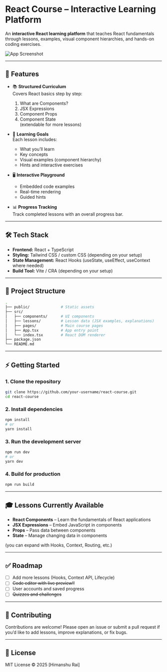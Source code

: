 # React Course – Interactive Learning Platform  

An **interactive React learning platform** that teaches React fundamentals through lessons, examples, visual component hierarchies, and hands-on coding exercises.  

![App Screenshot](docs/screenshot.png)  


---

## 🚀 Features  

- 📚 **Structured Curriculum**  
  Covers React basics step by step:  
  1. What are Components?  
  2. JSX Expressions  
  3. Component Props  
  4. Component State  
  (extendable for more lessons)  

- 🎯 **Learning Goals**  
  Each lesson includes:  
  - What you’ll learn  
  - Key concepts  
  - Visual examples (component hierarchy)  
  - Hints and interactive exercises  

- 🖥️ **Interactive Playground**  
  - Embedded code examples  
  - Real-time rendering  
  - Guided hints  

- 📊 **Progress Tracking**  
  Track completed lessons with an overall progress bar.  

---

## 🛠️ Tech Stack  

- **Frontend:** React + TypeScript  
- **Styling:** Tailwind CSS / custom CSS (depending on your setup)  
- **State Management:** React Hooks (useState, useEffect, useContext where needed)  
- **Build Tool:** Vite / CRA (depending on your setup)  

---

## 📂 Project Structure  

```bash
.
├── public/              # Static assets
├── src/
│   ├── components/      # UI components
│   ├── lessons/         # Lesson data (JSX examples, explanations)
│   ├── pages/           # Main course pages
│   ├── App.tsx          # App entry point
│   └── index.tsx        # React DOM renderer
├── package.json
└── README.md
```

---

## ⚡ Getting Started  

### 1. Clone the repository  
```bash
git clone https://github.com/your-username/react-course.git
cd react-course
```

### 2. Install dependencies  
```bash
npm install
# or
yarn install
```

### 3. Run the development server  
```bash
npm run dev
# or
yarn dev
```

### 4. Build for production  
```bash
npm run build
```

---

## 🎓 Lessons Currently Available  

- **React Components** – Learn the fundamentals of React applications  
- **JSX Expressions** – Embed JavaScript in components  
- **Props** – Pass data between components  
- **State** – Manage changing data in components  

(you can expand with Hooks, Context, Routing, etc.)  

---

## ✅ Roadmap  

- [ ] Add more lessons (Hooks, Context API, Lifecycle)  
- [ ] ~~Code editor with live preview!!~~  
- [ ] User accounts and saved progress  
- [ ] ~~Quizzes and challenges~~  

---

## 🤝 Contributing  

Contributions are welcome! Please open an issue or submit a pull request if you’d like to add lessons, improve explanations, or fix bugs.  

---

## 📜 License  

MIT License © 2025 [Himanshu Rai]  
